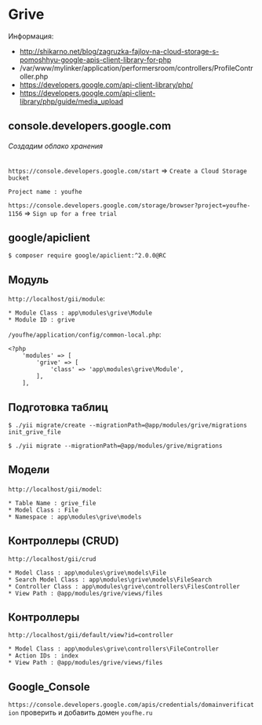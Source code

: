 # Grive

Информация: 
* http://shikarno.net/blog/zagruzka-fajlov-na-cloud-storage-s-pomoshhyu-google-apis-client-library-for-php
* /var/www/mylinker/application/performersroom/controllers/ProfileController.php
* https://developers.google.com/api-client-library/php/
* https://developers.google.com/api-client-library/php/guide/media_upload


## console.developers.google.com


###### Создадим облако хранения

`https://console.developers.google.com/start` => `Create a Cloud Storage bucket`

```
Project name : youfhe
```

`https://console.developers.google.com/storage/browser?project=youfhe-1156` => `Sign up for a free trial`




## google/apiclient

```
$ composer require google/apiclient:^2.0.0@RC
```

## Модуль

`http://localhost/gii/module`:

```
* Module Class : app\modules\grive\Module
* Module ID : grive
```

`/youfhe/application/config/common-local.php`:


```
<?php
    'modules' => [
        'grive' => [
            'class' => 'app\modules\grive\Module',
        ],
    ],
```

## Подготовка таблиц

```
$ ./yii migrate/create --migrationPath=@app/modules/grive/migrations init_grive_file
```

```
$ ./yii migrate --migrationPath=@app/modules/grive/migrations
```

## Модели

`http://localhost/gii/model`:

```
* Table Name : grive_file
* Model Class : File
* Namespace : app\modules\grive\models
```

## Контроллеры (CRUD)

`http://localhost/gii/crud`

```
* Model Class : app\modules\grive\models\File
* Search Model Class : app\modules\grive\models\FileSearch
* Controller Class : app\modules\grive\controllers\FilesController
* View Path : @app/modules/grive/views/files
```

## Контроллеры

`http://localhost/gii/default/view?id=controller`

```
* Model Class : app\modules\grive\controllers\FileController
* Action IDs : index
* View Path : @app/modules/grive/views/files
```


## Google_Console

`https://console.developers.google.com/apis/credentials/domainverification` проверить и добавить домен `youfhe.ru`




